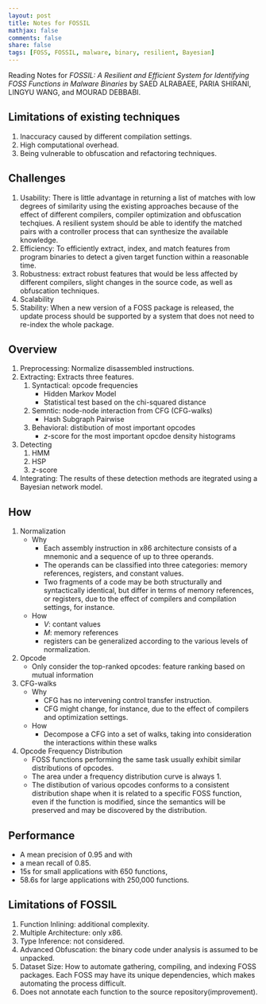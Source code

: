 ```yaml
---
layout: post
title: Notes for FOSSIL
mathjax: false
comments: false
share: false
tags: [FOSS, FOSSIL, malware, binary, resilient, Bayesian]
---
```


Reading Notes for *FOSSIL: A Resilient and Efficient System for Identifying FOSS Functions in Malware Binaries* by SAED ALRABAEE, PARIA SHIRANI, LINGYU WANG, and MOURAD DEBBABI.

<!--more-->
## Limitations of existing techniques
1. Inaccuracy caused by different compilation settings.
2. High computational overhead.
3. Being vulnerable to obfuscation and refactoring techniques.

## Challenges
1. Usability: There is little advantage in returning a list of matches with low degrees of similarity using the existing approaches because of the effect of different compilers, compiler optimization and obfuscation techqiues. A resilient system should be able to identify the matched pairs with a controller process that can synthesize the available knowledge.
2. Efficiency: To efficiently extract, index, and match features from program binaries to detect a given target function within a reasonable time.
3. Robustness: extract robust features that would be less affected by different compilers, slight changes in the source code, as well as obfuscation techniques.
4. Scalability
5. Stability: When a new version of a FOSS package is released, the update process should be supported by a system that does not need to re-index the whole package.

## Overview
1. Preprocessing: Normalize disassembled instructions.
2. Extracting: Extracts three features.
    1. Syntactical: opcode frequencies
        * Hidden Markov Model
        * Statistical test based on the chi-squared distance
    2. Semntic: node-node interaction from CFG (CFG-walks)
        * Hash Subgraph Pairwise
    3. Behavioral: distibution of most important opcodes
        * $z$-score for the most important opcdoe density histograms
3. Detecting
    1. HMM
    2. HSP
    3. $z$-score
4. Integrating: The results of these detection methods are itegrated using a Bayesian network model.

## How
1. Normalization
    * Why
        * Each assembly instruction in x86 architecture consists of a mnemonic and a sequence of up to three operands.
        * The operands can be classified into three categories: memory references, registers, and constant values.
        * Two fragments of a code may be both structurally and syntactically identical, but differ in terms of memory references, or registers, due to the effect of compilers and compilation settings, for instance.
    * How
        * $V$: contant values
        * $M$: memory references
        * registers can be generalized according to the various levels of normalization.
2. Opcode
    * Only consider the top-ranked opcodes: feature ranking based on mutual information
3. CFG-walks
    * Why
        * CFG has no intervening control transfer instruction.
        * CFG might change, for instance, due to the effect of compilers and optimization settings.
    * How
        * Decompose a CFG into a set of walks, taking into consideration the interactions within these walks
4. Opcode Frequency Distribution
    * FOSS functions performing the same task usually exhibit similar distributions of opcodes.
    * The area under a frequency distribution curve is always 1.
    * The distibution of various opcodes conforms to a consistent distribution shape when it is related to a specific FOSS function, even if the function is modified, since the semantics will be preserved and may be discovered by the distribution.

## Performance
* A mean precision of 0.95 and with
* a mean recall of 0.85.
* 15s for small applications with 650 functions,
* 58.6s for large applications with 250,000 functions.

## Limitations of FOSSIL
1. Function Inlining: additional complexity.
2. Multiple Architecture: only x86.
3. Type Inference: not considered.
4. Advanced Obfuscation: the binary code under analysis is assumed to be unpacked.
5. Dataset Size: How to automate gathering, compiling, and indexing FOSS packages. Each FOSS may have its unique dependencies, which makes automating the process difficult.
6. Does not annotate each function to the source repository(improvement).